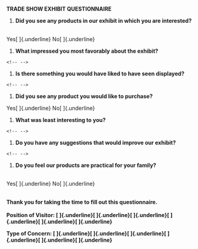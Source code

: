 **TRADE SHOW EXHIBIT QUESTIONNAIRE**

1.  **Did you see any products in our exhibit in which you are
    interested?**

\
Yes[ ]{.underline} No[ ]{.underline}

1.  **What impressed you most favorably about the exhibit?**

```{=html}
<!-- -->
```
1.  **Is there something you would have liked to have seen displayed?**

```{=html}
<!-- -->
```
1.  **Did you see any product you would like to purchase?**

Yes[ ]{.underline} No[ ]{.underline}

1.  **What was least interesting to you?**

```{=html}
<!-- -->
```
1.  **Do you have any suggestions that would improve our exhibit?**

```{=html}
<!-- -->
```
1.  **Do you feel our products are practical for your family?**

\
Yes[ ]{.underline} No[ ]{.underline}

\
**Thank you for taking the time to fill out this questionnaire.**\
\
**Position of Visitor: [ ]{.underline}[ ]{.underline}[ ]{.underline}[
]{.underline}[ ]{.underline}[ ]{.underline}**

**Type of Concern: [ ]{.underline}[ ]{.underline}[ ]{.underline}[
]{.underline}[ ]{.underline}[ ]{.underline}**
